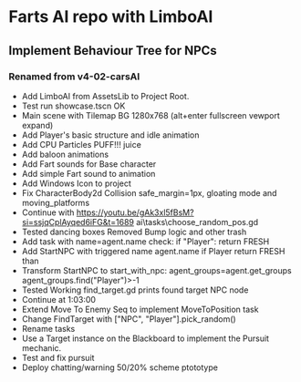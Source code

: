 # Farts AI repo with LimboAI
## Implement Behaviour Tree for NPCs
### Renamed from v4-02-carsAI
- Add LimboAI from AssetsLib to Project Root.
- Test run showcase.tscn OK
- Main scene with Tilemap BG 1280x768 (alt+enter fullscreen vewport expand)
- Add Player's basic structure and idle animation
- Add CPU Particles PUFF!!! juice
- Add baloon animations
- Add Fart sounds for Base character
- Add simple Fart sound to animation
- Add Windows Icon to project
- Fix CharacterBody2d Collision safe_margin=1px, gloating mode and moving_platforms
- Continue with https://youtu.be/gAk3xl5fBsM?si=ssjqCplAyqed6iFG&t=1689 ai\tasks\choose_random_pos.gd
- Tested dancing boxes Removed Bump logic and other trash
- Add task with name=agent.name check: if "Player": return FRESH
- Add StartNPC with triggered name agent.name if Player return FRESH than
- Transform StartNPC to start_with_npc: agent_groups=agent.get_groups agent_groups.find("Player")>-1
- Tested Working find_target.gd prints found target NPC node
- Continue at 1:03:00
- Extend Move To Enemy Seq to implement MoveToPosition task
- Change FindTarget with ["NPC", "Player"].pick_random()
- Rename tasks
- Use a Target instance on the Blackboard to implement the Pursuit mechanic.
- Test and fix pursuit
- Deploy chatting/warning 50/20% scheme ptototype
